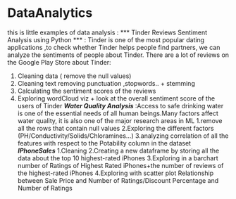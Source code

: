 # DataAnalytics
this is little examples of data analysis :
*** Tinder Reviews Sentiment Analysis using Python *** : Tinder is one of the most popular dating applications ,to check whether Tinder helps people find partners, we can analyze the sentiments of people about Tinder. There are a lot of reviews on the Google Play Store about Tinder:
1. Cleaning data ( remove the null values)
2. Cleaning text removing punctuation ,stopwords.. + stemming
3. Calculating the sentiment scores of the reviews
4. Exploring wordCloud viz + look at the overall sentiment score of the users of Tinder
***Water Quality Analysis*** :Access to safe drinking water is one of the essential needs of all human beings.Many factors affect water quality, it is also one of the major research areas in ML
1.remove all the rows that contain null values
2.Exploring the different factors (PH/Conductivity/Solids/Chloramines...)
3.analyzing correlation of all the features with respect to the Potability column in the dataset
***IPhoneSales***
1.Cleaning
2.Creating a new dataframe by storing all the data about the top 10 highest-rated iPhones 
3.Exploring in a barchart number of Ratings of Highest Rated iPhones+the number of reviews of the highest-rated iPhones
4.Exploring with scatter plot Relationship between Sale Price and Number of Ratings/Discount Percentage and Number of Ratings
